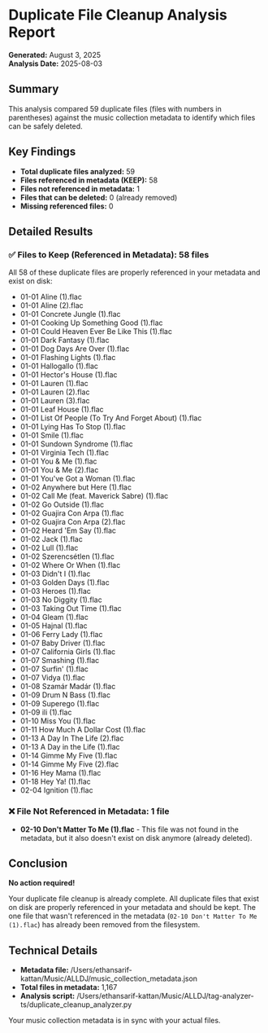 # Duplicate File Cleanup Analysis Report

**Generated:** August 3, 2025  
**Analysis Date:** 2025-08-03  

## Summary

This analysis compared 59 duplicate files (files with numbers in parentheses) against the music collection metadata to identify which files can be safely deleted.

## Key Findings

- **Total duplicate files analyzed:** 59
- **Files referenced in metadata (KEEP):** 58
- **Files not referenced in metadata:** 1
- **Files that can be deleted:** 0 (already removed)
- **Missing referenced files:** 0

## Detailed Results

### ✅ Files to Keep (Referenced in Metadata): 58 files

All 58 of these duplicate files are properly referenced in your metadata and exist on disk:

- 01-01 Aline (1).flac
- 01-01 Aline (2).flac
- 01-01 Concrete Jungle (1).flac
- 01-01 Cooking Up Something Good (1).flac
- 01-01 Could Heaven Ever Be Like This (1).flac
- 01-01 Dark Fantasy (1).flac
- 01-01 Dog Days Are Over (1).flac
- 01-01 Flashing Lights (1).flac
- 01-01 Hallogallo (1).flac
- 01-01 Hector's House (1).flac
- 01-01 Lauren (1).flac
- 01-01 Lauren (2).flac
- 01-01 Lauren (3).flac
- 01-01 Leaf House (1).flac
- 01-01 List Of People (To Try And Forget About) (1).flac
- 01-01 Lying Has To Stop (1).flac
- 01-01 Smile (1).flac
- 01-01 Sundown Syndrome (1).flac
- 01-01 Virginia Tech (1).flac
- 01-01 You & Me (1).flac
- 01-01 You & Me (2).flac
- 01-01 You've Got a Woman (1).flac
- 01-02 Anywhere but Here (1).flac
- 01-02 Call Me (feat. Maverick Sabre) (1).flac
- 01-02 Go Outside (1).flac
- 01-02 Guajira Con Arpa (1).flac
- 01-02 Guajira Con Arpa (2).flac
- 01-02 Heard 'Em Say (1).flac
- 01-02 Jack (1).flac
- 01-02 Lull (1).flac
- 01-02 Szerencsétlen (1).flac
- 01-02 Where Or When (1).flac
- 01-03 Didn't I (1).flac
- 01-03 Golden Days (1).flac
- 01-03 Heroes (1).flac
- 01-03 No Diggity (1).flac
- 01-03 Taking Out Time (1).flac
- 01-04 Gleam (1).flac
- 01-05 Hajnal (1).flac
- 01-06 Ferry Lady (1).flac
- 01-07 Baby Driver (1).flac
- 01-07 California Girls (1).flac
- 01-07 Smashing (1).flac
- 01-07 Surfin' (1).flac
- 01-07 Vidya (1).flac
- 01-08 Szamár Madár (1).flac
- 01-09 Drum N Bass (1).flac
- 01-09 Superego (1).flac
- 01-09 ili (1).flac
- 01-10 Miss You (1).flac
- 01-11 How Much A Dollar Cost (1).flac
- 01-13 A Day In The Life (2).flac
- 01-13 A Day in the Life (1).flac
- 01-14 Gimme My Five (1).flac
- 01-14 Gimme My Five (2).flac
- 01-16 Hey Mama (1).flac
- 01-18 Hey Ya! (1).flac
- 02-04 Ignition (1).flac

### ❌ File Not Referenced in Metadata: 1 file

- **02-10 Don't Matter To Me (1).flac** - This file was not found in the metadata, but it also doesn't exist on disk anymore (already deleted).

## Conclusion

**No action required!** 

Your duplicate file cleanup is already complete. All duplicate files that exist on disk are properly referenced in your metadata and should be kept. The one file that wasn't referenced in the metadata (`02-10 Don't Matter To Me (1).flac`) has already been removed from the filesystem.

## Technical Details

- **Metadata file:** /Users/ethansarif-kattan/Music/ALLDJ/music_collection_metadata.json
- **Total files in metadata:** 1,167
- **Analysis script:** /Users/ethansarif-kattan/Music/ALLDJ/tag-analyzer-ts/duplicate_cleanup_analyzer.py

Your music collection metadata is in sync with your actual files.